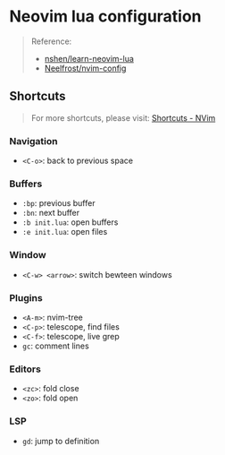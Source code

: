 # Neovim lua configuration

> Reference: 
> - [nshen/learn-neovim-lua](https://github.com/nshen/learn-neovim-lua/tree/main)
> - [Neelfrost/nvim-config](https://github.com/Neelfrost/nvim-config)

## Shortcuts

> For more shortcuts, please visit: [Shortcuts - NVim](https://gist.github.com/Maple-pro/988bbfc01e39c8b110cf988a22e54f8f#nvim)

### Navigation

- `<C-o>`: back to previous space

### Buffers

- `:bp`: previous buffer
- `:bn`: next buffer
- `:b init.lua`: open buffers
- `:e init.lua`: open files

### Window

- `<C-w> <arrow>`: switch bewteen windows

### Plugins

- `<A-m>`: nvim-tree
- `<C-p>`: telescope, find files
- `<C-f>`: telescope, live grep
- `gc`: comment lines

### Editors

- `<zc>`: fold close
- `<zo>`: fold open

### LSP

- `gd`: jump to definition

